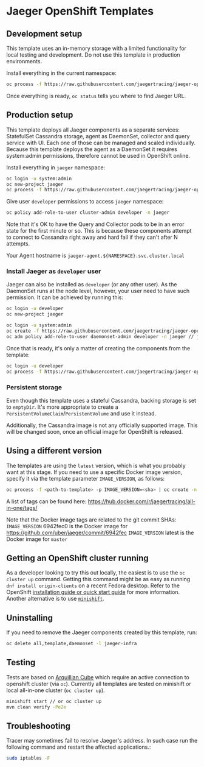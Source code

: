 # Jaeger OpenShift Templates

## Development setup
This template uses an in-memory storage with a limited functionality for local testing and development.
Do not use this template in production environments.

Install everything in the current namespace:
```bash
oc process -f https://raw.githubusercontent.com/jaegertracing/jaeger-openshift/master/all-in-one/jaeger-all-in-one-template.yml | oc create -f -
```

Once everything is ready, `oc status` tells you where to find Jaeger URL.

## Production setup
This template deploys all Jaeger components as a separate services: StatefulSet Cassandra storage, agent as DaemonSet,
collector and query service with UI. Each one of those can be managed and scaled individually. Because this template
deploys the agent as a DaemonSet it requires system:admin permissions, therefore cannot be used in OpenShift online.

Install everything in `jaeger` namespace:
```bash
oc login -u system:admin
oc new-project jaeger
oc process -f https://raw.githubusercontent.com/jaegertracing/jaeger-openshift/master/production/jaeger-production-template.yml | oc create -n jaeger -f -
```

Give user `developer` permissions to access `jaeger` namespace:
```bash
oc policy add-role-to-user cluster-admin developer -n jaeger
```

Note that it's OK to have the Query and Collector pods to be in an error state for the first minute or so. This is
because these components attempt to connect to Cassandra right away and hard fail if they can't after N attempts.

Your Agent hostname is `jaeger-agent.${NAMESPACE}.svc.cluster.local`

### Install Jaeger as `developer` user

Jaeger can also be installed as `developer` (or any other user). As the DaemonSet runs at the node level,
however, your user need to have such permission. It can be achieved by running this:

```bash
oc login -u developer
oc new-project jaeger

oc login -u system:admin
oc create -f https://raw.githubusercontent.com/jaegertracing/jaeger-openshift/master/production/daemonset-admin.yml
oc adm policy add-role-to-user daemonset-admin developer -n jaeger // jaeger namespace has been already created and it is accessible by developer user
```

Once that is ready, it's only a matter of creating the components from the template:
```bash
oc login -u developer
oc process -f https://raw.githubusercontent.com/jaegertracing/jaeger-openshift/master/production/jaeger-production-template.yml | oc create -n jaeger -f -
```

### Persistent storage
Even though this template uses a stateful Cassandra, backing storage is set to `emptyDir`. It's more
appropriate to create a `PersistentVolumeClaim`/`PersistentVolume` and use it instead.

Additionally, the Cassandra image is not any officially supported image. This will be changed soon, once
an official image for OpenShift is released.

## Using a different version

The templates are using the `latest` version, which is what you probably want at this stage. If you need to
use a specific Docker image version, specify it via the template parameter `IMAGE_VERSION`, as follows:

```bash
oc process -f <path-to-template> -p IMAGE_VERSION=<sha> | oc create -n jaeger -f -
```

A list of tags can be found here:
https://hub.docker.com/r/jaegertracing/all-in-one/tags/

Note that the Docker image tags are related to the git commit SHAs:
`IMAGE_VERSION` 6942fec0 is the Docker image for https://github.com/uber/jaeger/commit/6942fec
`IMAGE_VERSION` latest is the Docker image for `master`

## Getting an OpenShift cluster running

As a developer looking to try this out locally, the easiest is to use the `oc cluster up` command. Getting
this command might be as easy as running `dnf install origin-clients` on a recent Fedora desktop. Refer to
the OpenShift [installation guide or quick start guide](https://install.openshift.com/) for more information.
Another alternative is to use [`minishift`](https://github.com/minishift/minishift).

## Uninstalling

If you need to remove the Jaeger components created by this template, run:

```bash
oc delete all,template,daemonset -l jaeger-infra
```

## Testing
Tests are based on [Arquillian Cube](http://arquillian.org/arquillian-cube/) which require an active connection to
openshift cluster (via `oc`). Currently all templates are tested on minishift or local all-in-one cluster (`oc cluster
up`).

```bash
minishift start // or oc cluster up
mvn clean verify -Pe2e
```

## Troubleshooting
Tracer may sometimes fail to resolve Jaeger's address. In such case run the following command and restart the affected applications.:
```bash
sudo iptables -F
```
